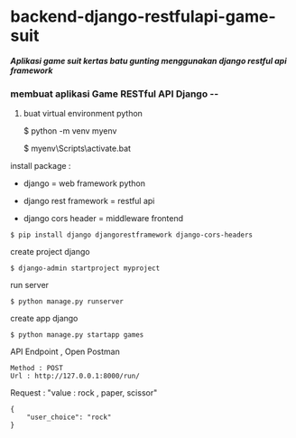 # backend-django-restfulapi-game-suit
 **_Aplikasi game suit kertas batu gunting menggunakan django restful api framework_**

### membuat aplikasi Game RESTful API Django --

1. buat virtual environment python


    $ python -m venv myenv

   
    $ myenv\Scripts\activate.bat

install package :
   
   - django = web framework python
   
   - django rest framework = restful api
   
   - django cors header = middleware frontend

	
	$ pip install django djangorestframework django-cors-headers

create project django
   

	$ django-admin startproject myproject

run server
   

    $ python manage.py runserver

create app django

	$ python manage.py startapp games

API Endpoint , Open Postman

    Method : POST
    Url : http://127.0.0.1:8000/run/

Request : "value : rock , paper, scissor"
    
    {
        "user_choice": "rock"
    }